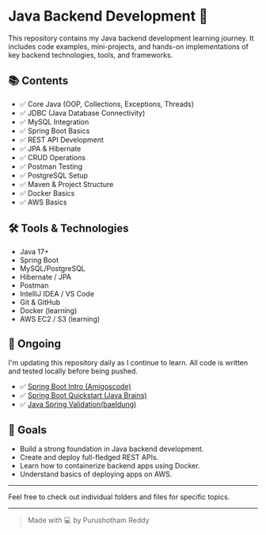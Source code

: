 # Java Backend Development 🚀

This repository contains my Java backend development learning journey. It includes code examples, mini-projects, and hands-on implementations of key backend technologies, tools, and frameworks.

## 📚 Contents

- ✅ Core Java (OOP, Collections, Exceptions, Threads)
- ✅ JDBC (Java Database Connectivity)
- ✅ MySQL Integration
- ✅ Spring Boot Basics
- ✅ REST API Development
- ✅ JPA & Hibernate
- ✅ CRUD Operations
- ✅ Postman Testing
- ✅ PostgreSQL Setup
- ✅ Maven & Project Structure
- ✅ Docker Basics 
- ✅ AWS Basics 

## 🛠️ Tools & Technologies

- Java 17+
- Spring Boot
- MySQL/PostgreSQL
- Hibernate / JPA
- Postman
- IntelliJ IDEA / VS Code
- Git & GitHub
- Docker (learning)
- AWS EC2 / S3 (learning)

## 🚧 Ongoing

I'm updating this repository daily as I continue to learn. All code is written and tested locally before being pushed.
- ✅ [Spring Boot Intro (Amigoscode)](./spring-boot-intro)
- ✅ [Spring Boot Quickstart (Java Brains)](./spring-quickstart)
- ✅ [Java Spring Validation(baeldung)](./java-validation)

## 📌 Goals

- Build a strong foundation in Java backend development.
- Create and deploy full-fledged REST APIs.
- Learn how to containerize backend apps using Docker.
- Understand basics of deploying apps on AWS.

---

Feel free to check out individual folders and files for specific topics.

---

> Made with 💻 by Purushotham Reddy

